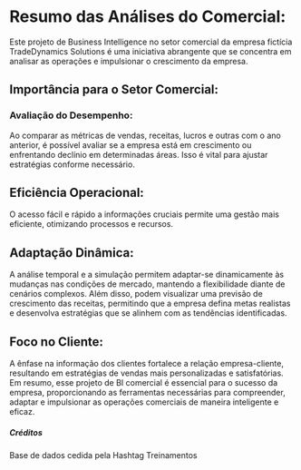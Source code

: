 # Resumo das Análises do Comercial:

Este projeto de Business Intelligence no setor comercial da empresa fictícia TradeDynamics Solutions é uma iniciativa abrangente que se concentra em analisar as operações e impulsionar o crescimento da empresa. 

## Importância para o Setor Comercial:
### Avaliação do Desempenho: 
Ao comparar as métricas de vendas, receitas, lucros e outras com o ano anterior, é possível avaliar  se a empresa está em crescimento ou enfrentando declínio em determinadas áreas. Isso é vital para ajustar estratégias conforme necessário.

## Eficiência Operacional:
O acesso fácil e rápido a informações cruciais permite uma gestão mais eficiente, otimizando processos e recursos.

## Adaptação Dinâmica:
A análise temporal e a simulação permitem adaptar-se dinamicamente às mudanças nas condições de mercado, mantendo a flexibilidade diante de cenários complexos. Além disso, podem visualizar uma previsão de crescimento das receitas, permitindo que a empresa defina metas realistas e desenvolva estratégias que se alinhem com as tendências identificadas. 

## Foco no Cliente:
A ênfase na informação dos clientes fortalece a relação empresa-cliente, resultando em estratégias de vendas mais personalizadas e satisfatórias.
Em resumo, esse projeto de BI comercial é essencial para o sucesso da empresa, proporcionando as ferramentas necessárias para compreender, adaptar e impulsionar as operações comerciais de maneira inteligente e eficaz.

##### Créditos
Base de dados cedida pela Hashtag Treinamentos
